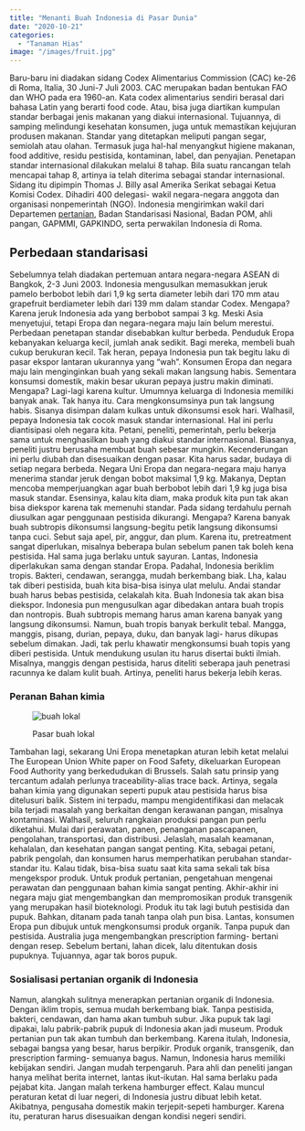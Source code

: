 ```yaml
---
title: "Menanti Buah Indonesia di Pasar Dunia"
date: "2020-10-21"
categories: 
  - "Tanaman Hias"
image: "/images/fruit.jpg"
---
```


Baru-baru ini diadakan sidang Codex Alimentarius Commission (CAC) ke-26 di Roma, Italia, 30 Juni-7 Juli 2003. CAC merupakan badan bentukan FAO dan WHO pada era 1960-an. Kata codex alimentarius sendiri berasal dari bahasa Latin yang berarti food code. Atau, bisa juga diartikan kumpulan standar berbagai jenis makanan yang diakui internasional. Tujuannya, di samping melindungi kesehatan konsumen, juga untuk memastikan kejujuran produsen makanan. Standar yang ditetapkan meliputi pangan segar, semiolah atau olahan. Termasuk juga hal-hal menyangkut higiene makanan, food additive, residu pestisida, kontaminan, label, dan penyajian. Penetapan standar internasional dilakukan melalui 8 tahap. Bila suatu rancangan telah mencapai tahap 8, artinya ia telah diterima sebagai standar internasional. Sidang itu dipimpin Thomas J. Billy asal Amerika Serikat sebagai Ketua Komisi Codex. Dihadiri 400 delegasi- wakil negara-negara anggota dan organisasi nonpemerintah (NGO). Indonesia mengirimkan wakil dari Departemen [pertanian](http://localhost/mitra/pertanian "pertanian"), Badan Standarisasi Nasional, Badan POM, ahli pangan, GAPMMI, GAPKINDO, serta perwakilan Indonesia di Roma.

## Perbedaan standarisasi

Sebelumnya telah diadakan pertemuan antara negara-negara ASEAN di Bangkok, 2-3 Juni 2003. Indonesia mengusulkan memasukkan jeruk pamelo berbobot lebih dari 1,9 kg serta diameter lebih dari 170 mm atau grapefruit berdiameter lebih dari 139 mm dalam standar Codex. Mengapa? Karena jeruk Indonesia ada yang berbobot sampai 3 kg. Meski Asia menyetujui, tetapi Eropa dan negara-negara maju lain belum merestui. Perbedaan penetapan standar disebabkan kultur berbeda. Penduduk Eropa kebanyakan keluarga kecil, jumlah anak sedikit. Bagi mereka, membeli buah cukup berukuran kecil. Tak heran, pepaya Indonesia pun tak begitu laku di pasar ekspor lantaran ukurannya yang “wah”. Konsumen Eropa dan negara maju lain menginginkan buah yang sekali makan langsung habis. Sementara konsumsi domestik, makin besar ukuran pepaya justru makin diminati. Mengapa? Lagi-lagi karena kultur. Umumnya keluarga di Indonesia memiliki banyak anak. Tak hanya itu. Cara mengkonsumsinya pun tak langsung habis. Sisanya disimpan dalam kulkas untuk dikonsumsi esok hari. Walhasil, pepaya Indonesia tak cocok masuk standar internasional. Hal ini perlu diantisipasi oleh negara kita. Petani, peneliti, pemerintah, perlu bekerja sama untuk menghasilkan buah yang diakui standar internasional. Biasanya, peneliti justru berusaha membuat buah sebesar mungkin. Kecenderungan ini perlu diubah dan disesuaikan dengan pasar. Kita harus sadar, budaya di setiap negara berbeda. Negara Uni Eropa dan negara-negara maju hanya menerima standar jeruk dengan bobot maksimal 1,9 kg. Makanya, Deptan mencoba memperjuangkan agar buah berbobot lebih dari 1,9 kg juga bisa masuk standar. Esensinya, kalau kita diam, maka produk kita pun tak akan bisa diekspor karena tak memenuhi standar. Pada sidang terdahulu pernah diusulkan agar penggunaan pestisida dikurangi. Mengapa? Karena banyak buah subtropis dikonsumsi langsung-begitu petik langsung dikonsumsi tanpa cuci. Sebut saja apel, pir, anggur, dan plum. Karena itu, pretreatment sangat diperlukan, misalnya beberapa bulan sebelum panen tak boleh kena pestisida. Hal sama juga berlaku untuk sayuran. Lantas, Indonesia diperlakukan sama dengan standar Eropa. Padahal, Indonesia beriklim tropis. Bakteri, cendawan, serangga, mudah berkembang biak. Lha, kalau tak diberi pestisida, buah kita bisa-bisa isinya ulat melulu. Andai standar buah harus bebas pestisida, celakalah kita. Buah Indonesia tak akan bisa diekspor. Indonesia pun mengusulkan agar dibedakan antara buah tropis dan nontropis. Buah subtropis memang harus aman karena banyak yang langsung dikonsumsi. Namun, buah tropis banyak berkulit tebal. Mangga, manggis, pisang, durian, pepaya, duku, dan banyak lagi- harus dikupas sebelum dimakan. Jadi, tak perlu khawatir mengkonsumsi buah topis yang diberi pestisida. Untuk mendukung usulan itu harus disertai bukti ilmiah. Misalnya, manggis dengan pestisida, harus diteliti seberapa jauh penetrasi racunnya ke dalam kulit buah. Artinya, peneliti harus bekerja lebih keras.

### Peranan Bahan kimia

<figure>

![buah lokal](/images/fruit2.jpg "pasar buah tropis")

<figcaption>

Pasar buah lokal

</figcaption>

</figure>

Tambahan lagi, sekarang Uni Eropa menetapkan aturan lebih ketat melalui The European Union White paper on Food Safety, dikeluarkan European Food Authority yang berkedudukan di Brussels. Salah satu prinsip yang tercantum adalah perlunya traceability-alias trace back. Artinya, segala bahan kimia yang digunakan seperti pupuk atau pestisida harus bisa ditelusuri balik. Sistem ini terpadu, mampu mengidentifikasi dan melacak bila terjadi masalah yang berkaitan dengan kerawanan pangan, misalnya kontaminasi. Walhasil, seluruh rangkaian produksi pangan pun perlu diketahui. Mulai dari perawatan, panen, penanganan pascapanen, pengolahan, transportasi, dan distribusi. Jelaslah, masalah keamanan, kehalalan, dan kesehatan pangan sangat penting. Kita, sebagai petani, pabrik pengolah, dan konsumen harus memperhatikan perubahan standar-standar itu. Kalau tidak, bisa-bisa suatu saat kita sama sekali tak bisa mengekspor produk. Untuk produk pertanian, pengetahuan mengenai perawatan dan penggunaan bahan kimia sangat penting. Akhir-akhir ini negara maju giat mengembangkan dan mempromosikan produk transgenik yang merupakan hasil bioteknologi. Produk itu tak lagi butuh pestisida dan pupuk. Bahkan, ditanam pada tanah tanpa olah pun bisa. Lantas, konsumen Eropa pun dibujuk untuk mengkonsumsi produk organik. Tanpa pupuk dan pestisida. Australia juga mengembangkan prescription farming- bertani dengan resep. Sebelum bertani, lahan dicek, lalu ditentukan dosis pupuknya. Tujuannya, agar tak boros pupuk.

### Sosialisasi pertanian organik di Indonesia

Namun, alangkah sulitnya menerapkan pertanian organik di Indonesia. Dengan iklim tropis, semua mudah berkembang biak. Tanpa pestisida, bakteri, cendawan, dan hama akan tumbuh subur. Jika pupuk tak lagi dipakai, lalu pabrik-pabrik pupuk di Indonesia akan jadi museum. Produk pertanian pun tak akan tumbuh dan berkembang. Karena itulah, Indonesia, sebagai bangsa yang besar, harus berpikir. Produk organik, transgenik, dan prescription farming- semuanya bagus. Namun, Indonesia harus memiliki kebijakan sendiri. Jangan mudah terpengaruh. Para ahli dan peneliti jangan hanya melihat berita internet, lantas ikut-ikutan. Hal sama berlaku pada pejabat kita. Jangan malah terkena hamburger effect. Kalau muncul peraturan ketat di luar negeri, di Indonesia justru dibuat lebih ketat. Akibatnya, pengusaha domestik makin terjepit-sepeti hamburger. Karena itu, peraturan harus disesuaikan dengan kondisi negeri sendiri.
